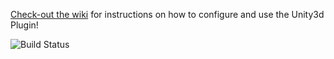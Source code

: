 [Check-out the wiki](https://github.com/consulo/consulo-unity3d/wiki) for instructions on how to configure and use the Unity3d Plugin!

![Build Status](http://must-be.org/vulcan/statusImage?name=consulo-unity3d)
